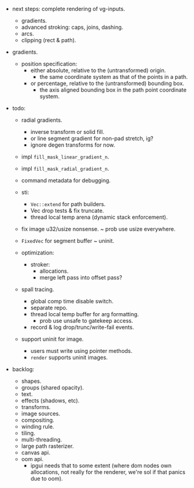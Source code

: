 
- next steps: complete rendering of vg-inputs.
    - gradients.
    - advanced stroking: caps, joins, dashing.
    - arcs.
    - clipping (rect & path).


- gradients.
    - position specification:
        - either absolute, relative to the (untransformed) origin.
            - the same coordinate system as that of the points in a path.
        - or percentage, relative to the (untransformed) bounding box.
            - the axis aligned bounding box in the path point coordinate system.


- todo:
    - radial gradients.
        - inverse transform or solid fill.
        - or line segment gradient for non-pad stretch, ig?
        - ignore degen transforms for now.
    - impl `fill_mask_linear_gradient_n`.
    - impl `fill_mask_radial_gradient_n`.

    - command metadata for debugging.

    - sti:
        - `Vec::extend` for path builders.
        - Vec drop tests & fix truncate.
        - thread local temp arena (dynamic stack enforcement).

    - fix image u32/usize nonsense. ~ prob use usize everywhere.
    - `FixedVec` for segment buffer ~ uninit.

    - optimization:
        - stroker:
            - allocations.
            - merge left pass into offset pass?

    - spall tracing.
        - global comp time disable switch.
        - separate repo.
        - thread local temp buffer for arg formatting.
            - prob use unsafe to gatekeep access.
        - record & log drop/trunc/write-fail events.


    - support uninit for image.
        - users must write using pointer methods.
        - `render` supports uninit images.


- backlog:
    - shapes.
    - groups (shared opacity).
    - text.
    - effects (shadows, etc).
    - transforms.
    - image sources.
    - compositing.
    - winding rule.
    - tiling.
    - multi-threading.
    - large path rasterizer.
    - canvas api.
    - oom api.
        - ipgui needs that to some extent (where dom nodes own allocations,
          not really for the renderer, we're sol if that panics due to oom).


